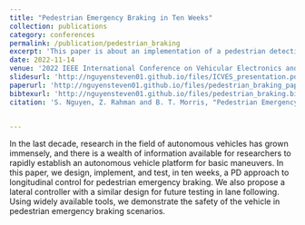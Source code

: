 ```yaml
---
title: "Pedestrian Emergency Braking in Ten Weeks"
collection: publications
category: conferences
permalink: /publication/pedestrian_braking
excerpt: 'This paper is about an implementation of a pedestrian detection and braking scheme I applied to an autonomous vehicle during an NSF REU at UNLV.'
date: 2022-11-14
venue: '2022 IEEE International Conference on Vehicular Electronics and Safety'
slidesurl: 'http://nguyensteven01.github.io/files/ICVES_presentation.pdf'
paperurl: 'http://nguyensteven01.github.io/files/pedestrian_braking_paper.pdf'
bibtexurl: 'http://nguyensteven01.github.io/files/pedestrian_braking.bib'
citation: 'S. Nguyen, Z. Rahman and B. T. Morris, "Pedestrian Emergency Braking in Ten Weeks," 2022 IEEE International Conference on Vehicular Electronics and Safety (ICVES), Bogota, Colombia, 2022, pp. 1-6, doi: 10.1109/ICVES56941.2022.9987182'


---
```


In the last decade, research in the field of autonomous vehicles has grown immensely, and there is a wealth of information available for researchers to rapidly establish an autonomous vehicle platform for basic maneuvers. In this paper, we design, implement, and test, in ten weeks, a PD approach to longitudinal control for pedestrian emergency braking. We also propose a lateral controller with a similar design for future testing in lane following. Using widely available tools, we demonstrate the safety of the vehicle in pedestrian emergency braking scenarios.
